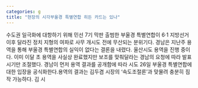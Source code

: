 ```yaml
---
categories: g
title: "현장의 시각부울경 특별연합 히든 카드는 있나"
---
```

수도권 일극화에 대항하기 위해 민선 7기 막판 출범한 부울경 특별연합이 6·1 지방선거 이후 달라진 정치 지형의 여파로 사무 개시도 전에 무산되는 분위기다. 경남은 지난주 용역을 통해 부울경 특별연합의 실익이 없다는 결론을 내렸다. 울산시도 용역을 진행 중이다. 이미 이달 초 용역을 사실상 완료했지만 보조를 맞춰달라는 경남의 요청에 따라 발표 시기만 조절했다. 경남이 먼저 용역 결과를 공개함에 따라 시도 26일 부울경 특별연합에 대한 입장을 공식화한다.용역의 결과는 김두겸 시장의 ‘속도조절론’과 맞물려 충분히 짐작 가능하다. 김 시